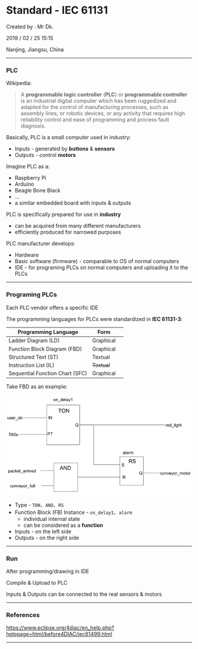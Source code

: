 # Standard - IEC 61131

Created by : Mr Dk.

2019 / 02 / 25 15:15

Nanjing, Jiangsu, China

---

### PLC

Wikipedia:

> A __programmable logic controller__ (__PLC__) or __programmable controller__ is an industrial digital computer which has been ruggedized and adapted for the control of manufacturing processes, such as assembly lines, or robotic devices, or any activity that requires high reliability control and ease of programming and process fault diagnosis.

Basically, PLC is a small computer used in industry:

* Inputs - generated by __buttons__ & __sensors__
* Outputs - control __motors__

Imagine PLC as a:

* Raspberry Pi
* Arduino
* Beagle Bone Black
* ...
* a similar embedded board with inputs & outputs

PLC is specifically prepared for use in __industry__

* can be acquired from many different manufacturers
* efficiently produced for narrowed purposes

PLC manufacturer develops:

* Hardware
* Basic software (firmware) - comparable to OS of normal computers
* IDE - for programing PLCs on normal computers and uploading it to the PLCs

---

### Programing PLCs

Each PLC vendor offers a specific IDE

The programming languages for PLCs were standardized in __IEC 61131-3__:

| Programming Language            | Form        |      |
| ------------------------------- | ----------- | ---- |
| Ladder Diagram (LD)             | Graphical   |      |
| Function Block Diagram (FBD)    | Graphical   |      |
| Structured Text (ST)            | Textual     |      |
| Instruction List (IL)           | ~~Textual~~ |      |
| Sequential Function Chart (SFC) | Graphical   |      |

Take FBD as an example:

![iec-61131-fbd](../img/iec-61131-fbd.png)

* Type - `TON`、`AND`、`RS`
* Function Block (FB) Instance - `on_delay1`、`alarm`
  * individual internal state
  * can be considered as a __function__
* Inputs - on the left side
* Outputs - on the right side

---

### Run

After programming/drawing in IDE

Compile & Upload to PLC

Inputs & Outputs can be connected to the real sensors & motors

---

### References

https://www.eclipse.org/4diac/en_help.php?helppage=html/before4DIAC/iec61499.html

---

